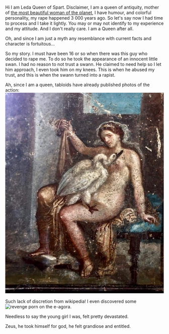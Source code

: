 Hi I am Leda Queen of Spart. Disclaimer, I am a queen of antiquity, mother of [the most beautiful woman of the planet](https://en.wikipedia.org/wiki/Helen_of_Troy), I have humour, and colorful personality, my rape happened 3 000 years ago. So let's say now I had time to process and I take it lightly. You may or may not identify to my experience and my attitude. And I don't really care. I am a Queen after all.

Oh, and since I am just a myth any resemblance with current facts and character is fortuitous...

So my story. I must have been 16 or so when there was this guy who decided to rape me. To do so he took the appearance of an innocent little swan. I had no reason to not trust a swann. He claimed to need help so I let him approach, I even took him on my knees. This is when he abused my trust, and this is when the swann turned into a rapist.


Ah, since I am a queen, tabloids have already published photos of the action:
![Leda-Wikipedia](./Leda_and_the_Swan_Pompeian_fresco.jpg)

Such lack of discretion from wikipedia! I even discovered some ![revenge porn](https://commons.wikimedia.org/wiki/File:Sellier-Leda.jpg) on the e-agora.

Needless to say the young girl I was, felt pretty devastated.


Zeus, he took himself for god, he felt grandiose and entitled.

